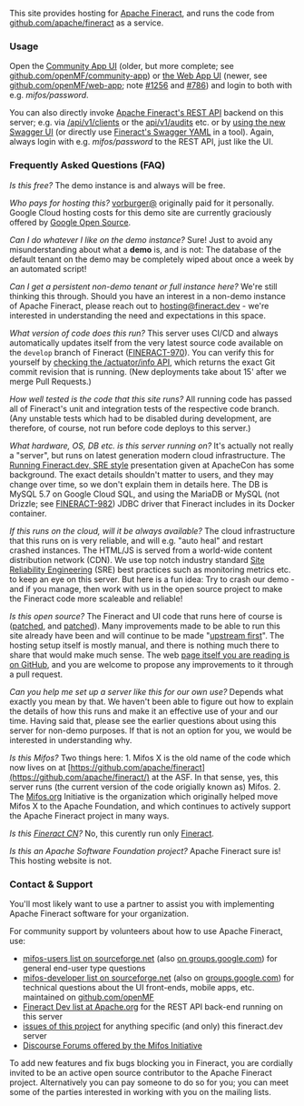 This site provides hosting for [Apache Fineract](https://fineract.apache.org), and runs the code from [github.com/apache/fineract](https://github.com/apache/fineract/) as a service.

### Usage

Open the [Community App UI](https://openmf.github.io/community-app?baseApiUrl=https://demo.fineract.dev&tenantIdentifier=default) (older, but more complete; see [github.com/openMF/community-app](https://github.com/openMF/community-app)) or [the Web App UI](https://wui.fineract.dev) (newer, see [github.com/openMF/web-app](https://github.com/openMF/web-app/); note [#1256](https://github.com/openMF/web-app/pull/1256) and [#786](https://github.com/openMF/web-app/pull/786)) and login to both with e.g. _mifos/password_.

You can also directly invoke [Apache Fineract's REST API](https://demo.fineract.dev/fineract-provider/api-docs/apiLive.htm) backend on this server; e.g. via [/api/v1/clients](https://demo.fineract.dev/fineract-provider/api/v1/clients?tenantIdentifier=default) or the [api/v1/audits](https://demo.fineract.dev/fineract-provider/api/v1/audits?tenantIdentifier=default) etc. or by [using the new Swagger UI](https://demo.fineract.dev/fineract-provider/swagger-ui/index.html) (or directly use [Fineract's Swagger YAML](https://demo.fineract.dev/fineract-provider/swagger-ui/fineract.yaml) in a tool).  Again, always login with e.g. _mifos/password_ to the REST API, just like the UI.


### Frequently Asked Questions (FAQ)

*Is this free?*  The demo instance is and always will be free.

*Who pays for hosting this?*  [vorburger@](https://github.com/vorburger) originally paid for it personally.  Google Cloud hosting costs for this demo site are currently graciously offered by [Google Open Source](https://opensource.google/).

*Can I do whatever I like on the demo instance?*  Sure! Just to avoid any misunderstanding about what a **demo** is, and is not: The database of the default tenant on the demo may be completely wiped about once a week by an automated script!

*Can I get a persistent non-demo tenant or full instance here?*  We're still thinking this through.  Should you have an interest in a non-demo instance of Apache Fineract, please reach out to [hosting@fineract.dev](mailto:hosting@fineract.dev?subject=[www.fineract.dev]) - we're interested in understanding the need and expectations in this space.

*What version of code does this run?*  This server uses CI/CD and always automatically updates itself from the very latest source code available on the `develop` branch of Fineract ([FINERACT-970](https://issues.apache.org/jira/browse/FINERACT-970)).  You can verify this for yourself by [checking the /actuator/info API](https://demo.fineract.dev/fineract-provider/actuator/info), which returns the exact Git commit revision that is running.  (New deployments take about 15' after we merge Pull Requests.)

*How well tested is the code that this site runs?*  All running code has passed all of Fineract's unit and integration tests of the respective code branch.  (Any unstable tests which had to be disabled during development, are therefore, of course, not run before code deploys to this server.)

*What hardware, OS, DB etc. is this server running on?*  It's actually not really a "server", but runs on latest generation modern cloud infrastructure.  The [Running Fineract.dev, SRE style](https://docs.google.com/presentation/d/1-VP4bNkc5kZ3B0yme_vYLiY1qpswnfz8ainnX5fp3l8/) presentation given at ApacheCon has some background. The exact details shouldn't matter to users, and they may change over time, so we don't explain them in details here.  The DB is MySQL 5.7 on Google Cloud SQL, and using the MariaDB or MySQL (not Drizzle; see [FINERACT-982](https://issues.apache.org/jira/browse/FINERACT-982)) JDBC driver that Fineract includes in its Docker container.

*If this runs on the cloud, will it be always available?*  The cloud infrastructure  that this runs on is very reliable, and will e.g. "auto heal" and restart crashed instances.  The HTML/JS is served from a world-wide content distribution network (CDN).  We use top notch industry standard [Site Reliability Engineering](https://landing.google.com/sre/books/) (SRE) best practices such as monitoring metrics etc. to keep an eye on this server.  But here is a fun idea: Try to crash our demo - and if you manage, then work with us in the open source project to make the Fineract code more scaleable and reliable!

*Is this open source?*  The Fineract and UI code that runs here of course is
([patched](https://github.com/openMF/community-app/compare/develop...vorburger:firebase), and
[patched](https://github.com/openMF/web-app/compare/master...vorburger:fineract.dev)).
Many improvements made to be able to run this site already have been and will continue to be made "[upstream first](https://www.youtube.com/watch?v=PQloi5Z-0rQ)".  The hosting setup itself is mostly manual, and there is nothing much there to share that would make much sense.  The web [page itself you are reading is on GitHub](https://github.com/vorburger/www.fineract.dev/blob/master/README.md), and you are welcome to propose any improvements to it through a pull request.

*Can you help me set up a server like this for our own use?*  Depends what exactly you mean by that.  We haven't been able to figure out how to explain the details of how this runs and make it an effective use of your and our time.  Having said that, please see the earlier questions about using this server for non-demo purposes.  If that is not an option for you, we would be interested in understanding why.

*Is this Mifos?*  Two things here:  1. Mifos X is the old name of the code which now lives on at [https://github.com/apache/fineract](https://github.com/apache/fineract/)  at the ASF. In that sense, yes, this server runs (the current version of the code origially known as) Mifos.  2. The [Mifos.org](https://mifos.org) Initiative is the organization which originally helped move Mifos X to the Apache Foundation, and which continues to actively support the Apache Fineract project in many ways.

*Is this [Fineract CN](https://github.com/search?q=org%3Aapache+fineract-cn&unscoped_q=fineract-cn)?* No, this curently run only [Fineract](https://github.com/apache/fineract).

*Is this an Apache Software Foundation project?* Apache Fineract sure is! This hosting website is not.


### Contact & Support

You'll most likely want to use a partner to assist you with implementing Apache Fineract software for your organization.

For community support by volunteers about how to use Apache Fineract, use:

* [mifos-users list on sourceforge.net](https://sourceforge.net/projects/mifos/lists/mifos-users) (also [on groups.google.com](https://groups.google.com/forum/#!forum/mifosusers)) for general end-user type questions
* [mifos-developer list on sourceforge.net](https://sourceforge.net/projects/mifos/lists/mifos-developer) (also on [groups.google.com](https://groups.google.com/forum/#!forum/mifosdeveloper)) for technical questions about the UI front-ends, mobile apps, etc. maintained on [github.com/openMF](https://github.com/openMF/)
* [Fineract Dev list at Apache.org](https://fineract.apache.org/) for the REST API back-end running on this server
* [issues of this project](https://github.com/vorburger/www.fineract.dev/issues) for anything specific (and only) this fineract.dev server
* [Discourse Forums offered by the Mifos Initiative](https://discourse.mifos.org)

To add new features and fix bugs blocking you in Fineract, you are cordially invited to be an active open source contributor to the Apache Fineract project.  Alternatively you can pay someone to do so for you; you can meet some of the parties interested in working with you on the mailing lists.
